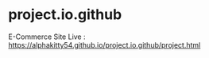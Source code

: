 # project.io.github

E-Commerce Site Live :  https://alphakitty54.github.io/project.io.github/project.html
